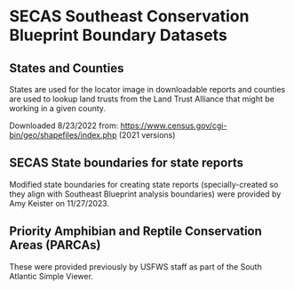 # SECAS Southeast Conservation Blueprint Boundary Datasets

## States and Counties

States are used for the locator image in downloadable reports and counties are
used to lookup land trusts from the Land Trust Alliance that might be working
in a given county.

Downloaded 8/23/2022 from: https://www.census.gov/cgi-bin/geo/shapefiles/index.php
(2021 versions)

## SECAS State boundaries for state reports

Modified state boundaries for creating state reports (specially-created so they
align with Southeast Blueprint analysis boundaries) were provided by Amy
Keister on 11/27/2023.

## Priority Amphibian and Reptile Conservation Areas (PARCAs)

These were provided previously by USFWS staff as part of the South Atlantic
Simple Viewer.
